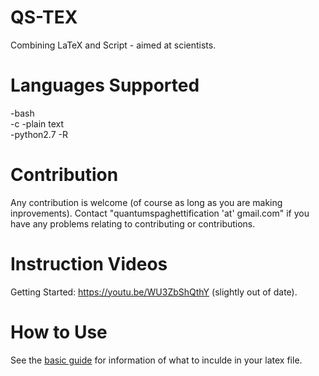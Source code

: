 # QS-TEX
Combining LaTeX and Script - aimed at scientists.

# Languages Supported

  -bash  
  -c
  -plain text  
  -python2.7
  -R
  
# Contribution 
Any contribution is welcome (of course as long as you are making inprovements).
Contact "quantumspaghettification 'at' gmail.com" if you have any problems relating to contributing or contributions.

# Instruction Videos
Getting Started: https://youtu.be/WU3ZbShQthY (slightly out of date).

# How to Use
See the [basic guide](Basic_Guide.pdf) for information of what to inculde in your latex file.
